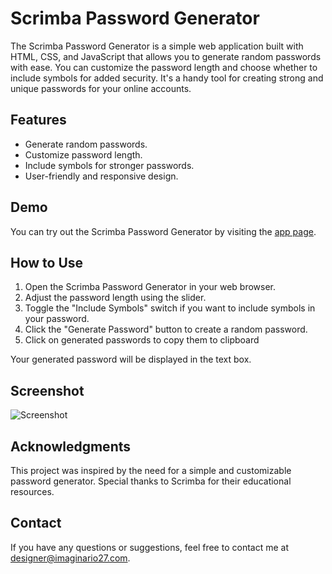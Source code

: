 # Scrimba Password Generator

The Scrimba Password Generator is a simple web application built with HTML, CSS, and JavaScript that allows you to generate random passwords with ease. You can customize the password length and choose whether to include symbols for added security. It's a handy tool for creating strong and unique passwords for your online accounts.

## Features
- Generate random passwords.
- Customize password length.
- Include symbols for stronger passwords.
- User-friendly and responsive design.

## Demo
You can try out the Scrimba Password Generator by visiting the [app page](https://scrimba-password-generator-img27.netlify.app).

## How to Use
1. Open the Scrimba Password Generator in your web browser.
2. Adjust the password length using the slider.
3. Toggle the "Include Symbols" switch if you want to include symbols in your password.
4. Click the "Generate Password" button to create a random password.
5. Click on generated passwords to copy them to clipboard
   
Your generated password will be displayed in the text box.

## Screenshot
![Screenshot](https://imaginario27.com/wp-content/uploads/2023/09/generador-contrasenas-app.jpg)

## Acknowledgments
This project was inspired by the need for a simple and customizable password generator.
Special thanks to Scrimba for their educational resources.

## Contact
If you have any questions or suggestions, feel free to contact me at designer@imaginario27.com.
